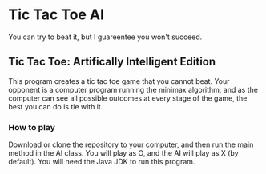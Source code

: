 # Tic Tac Toe AI
You can try to beat it, but I guareentee you won't succeed.

## Tic Tac Toe: Artifically Intelligent Edition
This program creates a tic tac toe game that you cannot beat. Your opponent is a computer program running the minimax algorithm, and as the computer can see all possible outcomes at every stage of the game, the best you can do is tie with it.

### How to play
Download or clone the repository to your computer, and then run the main method in the AI class.
You will play as O, and the AI will play as X (by default).
You will need the Java JDK to run this program.
